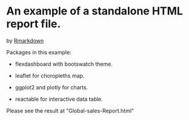 # An example of a standalone HTML report file.

by [Rmarkdown](https://rmarkdown.rstudio.com/)

Packages in this example:

-   flexdashboard with bootswatch theme.

-   leaflet for choropleths map.

-   ggplot2 and plotly for charts.

-   reactable for interactive data table.

Please see the result at "Global-sales-Report.html"
